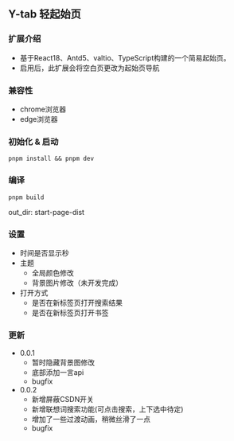 ## Y-tab 轻起始页

### 扩展介绍
 - 基于React18、Antd5、valtio、TypeScript构建的一个简易起始页。
 - 启用后，此扩展会将空白页更改为起始页导航

### 兼容性
 - chrome浏览器
 - edge浏览器

### 初始化 & 启动
```pnpm install && pnpm dev```

### 编译

```pnpm build```

out_dir: start-page-dist

### 设置
 - 时间是否显示秒
 - 主题
    - 全局颜色修改
    - 背景图片修改（未开发完成）
 - 打开方式
   - 是否在新标签页打开搜索结果
   - 是否在新标签页打开书签


### 更新
 - 0.0.1
   - 暂时隐藏背景图修改
   - 底部添加一言api
   - bugfix
 - 0.0.2
   - 新增屏蔽CSDN开关
   - 新增联想词搜索功能(可点击搜索，上下选中待定)
   - 增加了一些过渡动画，稍微丝滑了一点
   - bugfix
